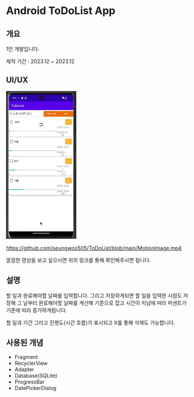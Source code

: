 # Android ToDoList App

## 개요
1인 개발입니다.

제작 기간 : 2023.12 ~ 2023.12

## UI/UX
<img src="https://github.com/seungwoo505/ToDoList/blob/main/MotionImage.gif"/>

<https://github.com/seungwoo505/ToDoList/blob/main/MotionImage.mp4>

깔끔한 영상을 보고 싶으시면 위의 링크를 통해 확인해주시면 됩니다.

## 설명
할 일과 완료해야할 날짜를 입력합니다. 
그리고 저장하게되면 할 일을 입력한 시점도 저장해 그 날부터 완료해야할 날짜를 계산해 기준으로 잡고 시간이 지남에 따라 퍼센트가 기준에 따라 증가하게됩니다.

할 일과 기간 그리고 진행도(시간 흐름)가 표시되고 X를 통해 삭제도 가능합니다.

## 사용된 개념
- Fragment
- RecyclerView
- Adapter
- Database(SQLite)
- ProgressBar
- DatePickerDialog
